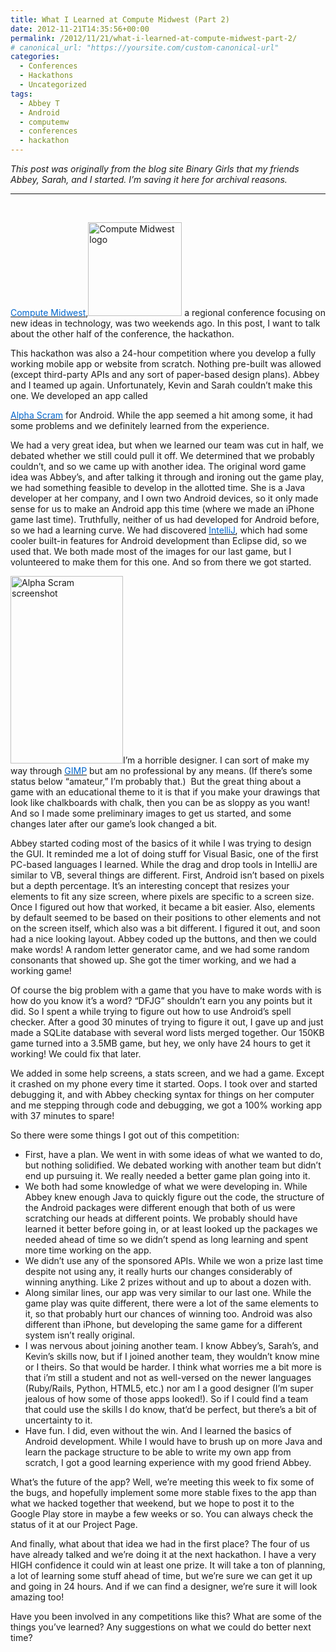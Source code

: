 ```yaml
---
title: What I Learned at Compute Midwest (Part 2)
date: 2012-11-21T14:35:56+00:00
permalink: /2012/11/21/what-i-learned-at-compute-midwest-part-2/
# canonical_url: "https://yoursite.com/custom-canonical-url"
categories:
  - Conferences
  - Hackathons
  - Uncategorized
tags:
  - Abbey T
  - Android
  - computemw
  - conferences
  - hackathon
---
```

_This post was originally from the blog site Binary Girls that my friends Abbey, Sarah, and I started. I’m saving it here for archival reasons._

* * *

&nbsp;

<a href="http://www.computemidwest.com/" target="_blank" rel="noopener noreferrer"><u><span style="color: #0066cc;">Compute Midwest</span></u></a>,<img class="alignright size-full wp-image-285" src="http://sarahwithee.com/wp-content/uploads/CMW_logo-150x150.png" alt="Compute Midwest logo" width="150" height="150" /> a regional conference focusing on new ideas in technology, was two weekends ago. In this post, I want to talk about the other half of the conference, the hackathon.

This hackathon was also a 24-hour competition where you develop a fully working mobile app or website from scratch. <!--more-->Nothing pre-built was allowed (except third-party APIs and any sort of paper-based design plans). Abbey and I teamed up again. Unfortunately, Kevin and Sarah couldn&#8217;t make this one. We developed an app called 

<a title="Projects" href="http://www.binarygirls.com/projects/" target="_blank" rel="noopener noreferrer"><u><span style="color: #0066cc;">Alpha Scram</span></u></a> for Android. While the app seemed a hit among some, it had some problems and we definitely learned from the experience.

We had a very great idea, but when we learned our team was cut in half, we debated whether we still could pull it off. We determined that we probably couldn&#8217;t, and so we came up with another idea. The original word game idea was Abbey&#8217;s, and after talking it through and ironing out the game play, we had something feasible to develop in the allotted time. She is a Java developer at her company, and I own two Android devices, so it only made sense for us to make an Android app this time (where we made an iPhone game last time). Truthfully, neither of us had developed for Android before, so we had a learning curve. We had discovered <a href="https://www.jetbrains.com/idea/" target="_blank" rel="noopener noreferrer"><u><span style="color: #0066cc;">IntelliJ</span></u></a>, which had some cooler built-in features for Android development than Eclipse did, so we used that. We both made most of the images for our last game, but I volunteered to make them for this one. And so from there we got started.

[<img class="alignright wp-image-291 size-medium" src="http://sarahwithee.com/wp-content/uploads/Screenshot_2012-11-10-23-21-38-180x300.png" alt="Alpha Scram screenshot" width="180" height="300" />](http://www.binarygirls.com/wp-content/uploads/2012/11/Screenshot_2012-11-10-23-21-38.png)I&#8217;m a horrible designer. I can sort of make my way through <a href="http://www.gimp.org/" target="_blank" rel="noopener noreferrer"><u><span style="color: #0066cc;">GIMP</span></u></a> but am no professional by any means. (If there&#8217;s some status below &#8220;amateur,&#8221; I&#8217;m probably that.)  But the great thing about a game with an educational theme to it is that if you make your drawings that look like chalkboards with chalk, then you can be as sloppy as you want! And so I made some preliminary images to get us started, and some changes later after our game&#8217;s look changed a bit.

Abbey started coding most of the basics of it while I was trying to design the GUI. It reminded me a lot of doing stuff for Visual Basic, one of the first PC-based languages I learned. While the drag and drop tools in IntelliJ are similar to VB, several things are different. First, Android isn&#8217;t based on pixels but a depth percentage. It&#8217;s an interesting concept that resizes your elements to fit any size screen, where pixels are specific to a screen size. Once I figured out how that worked, it became a bit easier. Also, elements by default seemed to be based on their positions to other elements and not on the screen itself, which also was a bit different. I figured it out, and soon had a nice looking layout. Abbey coded up the buttons, and then we could make words! A random letter generator came, and we had some random consonants that showed up. She got the timer working, and we had a working game!

Of course the big problem with a game that you have to make words with is how do you know it&#8217;s a word? &#8220;DFJG&#8221; shouldn&#8217;t earn you any points but it did. So I spent a while trying to figure out how to use Android&#8217;s spell checker. After a good 30 minutes of trying to figure it out, I gave up and just made a SQLite database with several word lists merged together. Our 150KB game turned into a 3.5MB game, but hey, we only have 24 hours to get it working! We could fix that later.

We added in some help screens, a stats screen, and we had a game. Except it crashed on my phone every time it started. Oops. I took over and started debugging it, and with Abbey checking syntax for things on her computer and me stepping through code and debugging, we got a 100% working app with 37 minutes to spare!

So there were some things I got out of this competition:

  * First, have a plan. We went in with some ideas of what we wanted to do, but nothing solidified. We debated working with another team but didn&#8217;t end up pursuing it. We really needed a better game plan going into it.
  * We both had some knowledge of what we were developing in. While Abbey knew enough Java to quickly figure out the code, the structure of the Android packages were different enough that both of us were scratching our heads at different points. We probably should have learned it better before going in, or at least looked up the packages we needed ahead of time so we didn&#8217;t spend as long learning and spent more time working on the app.
  * We didn&#8217;t use any of the sponsored APIs. While we won a prize last time despite not using any, it really hurts our changes considerably of winning anything. Like 2 prizes without and up to about a dozen with.
  * Along similar lines, our app was very similar to our last one. While the game play was quite different, there were a lot of the same elements to it, so that probably hurt our chances of winning too. Android was also different than iPhone, but developing the same game for a different system isn&#8217;t really original.
  * I was nervous about joining another team. I know Abbey&#8217;s, Sarah&#8217;s, and Kevin&#8217;s skills now, but if I joined another team, they wouldn&#8217;t know mine or I theirs. So that would be harder. I think what worries me a bit more is that i&#8217;m still a student and not as well-versed on the newer languages (Ruby/Rails, Python, HTML5, etc.) nor am I a good designer (I&#8217;m super jealous of how some of those apps looked!). So if I could find a team that could use the skills I do know, that&#8217;d be perfect, but there&#8217;s a bit of uncertainty to it.
  * Have fun. I did, even without the win. And I learned the basics of Android development. While I would have to brush up on more Java and learn the package structure to be able to write my own app from scratch, I got a good learning experience with my good friend Abbey.

What&#8217;s the future of the app? Well, we&#8217;re meeting this week to fix some of the bugs, and hopefully implement some more stable fixes to the app than what we hacked together that weekend, but we hope to post it to the Google Play store in maybe a few weeks or so. You can always check the status of it at our Project Page.

And finally, what about that idea we had in the first place? The four of us have already talked and we&#8217;re doing it at the next hackathon. I have a very HIGH confidence it could win at least one prize. It will take a ton of planning, a lot of learning some stuff ahead of time, but we&#8217;re sure we can get it up and going in 24 hours. And if we can find a designer, we&#8217;re sure it will look amazing too!

Have you been involved in any competitions like this? What are some of the things you&#8217;ve learned? Any suggestions on what we could do better next time?